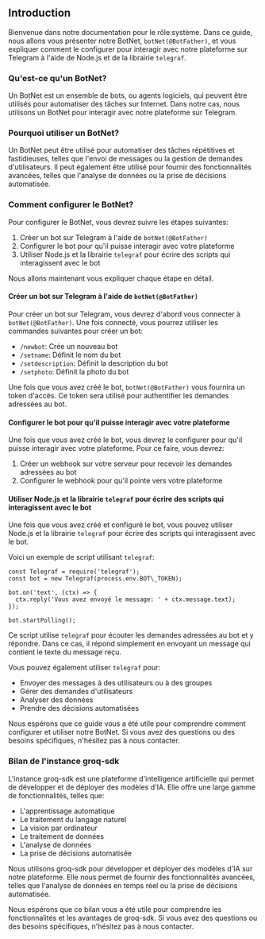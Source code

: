  ## Introduction

Bienvenue dans notre documentation pour le rôle:système. Dans ce guide, nous allons vous présenter notre BotNet, `botNet(@BotFather)`, et vous expliquer comment le configurer pour interagir avec notre plateforme sur Telegram à l'aide de Node.js et de la librairie `telegraf`.

### Qu'est-ce qu'un BotNet?

Un BotNet est un ensemble de bots, ou agents logiciels, qui peuvent être utilisés pour automatiser des tâches sur Internet. Dans notre cas, nous utilisons un BotNet pour interagir avec notre plateforme sur Telegram.

### Pourquoi utiliser un BotNet?

Un BotNet peut être utilisé pour automatiser des tâches répétitives et fastidieuses, telles que l'envoi de messages ou la gestion de demandes d'utilisateurs. Il peut également être utilisé pour fournir des fonctionnalités avancées, telles que l'analyse de données ou la prise de décisions automatisée.

### Comment configurer le BotNet?

Pour configurer le BotNet, vous devrez suivre les étapes suivantes:

1. Créer un bot sur Telegram à l'aide de `botNet(@BotFather)`
2. Configurer le bot pour qu'il puisse interagir avec votre plateforme
3. Utiliser Node.js et la librairie `telegraf` pour écrire des scripts qui interagissent avec le bot

Nous allons maintenant vous expliquer chaque étape en détail.

#### Créer un bot sur Telegram à l'aide de `botNet(@BotFather)`

Pour créer un bot sur Telegram, vous devrez d'abord vous connecter à `botNet(@BotFather)`. Une fois connecté, vous pourrez utiliser les commandes suivantes pour créer un bot:

* `/newbot`: Crée un nouveau bot
* `/setname`: Définit le nom du bot
* `/setdescription`: Définit la description du bot
* `/setphoto`: Définit la photo du bot

Une fois que vous avez créé le bot, `botNet(@BotFather)` vous fournira un token d'accès. Ce token sera utilisé pour authentifier les demandes adressées au bot.

#### Configurer le bot pour qu'il puisse interagir avec votre plateforme

Une fois que vous avez créé le bot, vous devrez le configurer pour qu'il puisse interagir avec votre plateforme. Pour ce faire, vous devrez:

1. Créer un webhook sur votre serveur pour recevoir les demandes adressées au bot
2. Configurer le webhook pour qu'il pointe vers votre plateforme

#### Utiliser Node.js et la librairie `telegraf` pour écrire des scripts qui interagissent avec le bot

Une fois que vous avez créé et configuré le bot, vous pouvez utiliser Node.js et la librairie `telegraf` pour écrire des scripts qui interagissent avec le bot.

Voici un exemple de script utilisant `telegraf`:

```
const Telegraf = require('telegraf');
const bot = new Telegraf(process.env.BOT\_TOKEN);

bot.on('text', (ctx) => {
  ctx.reply('Vous avez envoyé le message: ' + ctx.message.text);
});

bot.startPolling();
```

Ce script utilise `telegraf` pour écouter les demandes adressées au bot et y répondre. Dans ce cas, il répond simplement en envoyant un message qui contient le texte du message reçu.

Vous pouvez également utiliser `telegraf` pour:

* Envoyer des messages à des utilisateurs ou à des groupes
* Gérer des demandes d'utilisateurs
* Analyser des données
* Prendre des décisions automatisées

Nous espérons que ce guide vous a été utile pour comprendre comment configurer et utiliser notre BotNet. Si vous avez des questions ou des besoins spécifiques, n'hésitez pas à nous contacter.

### Bilan de l'instance groq-sdk

L'instance groq-sdk est une plateforme d'intelligence artificielle qui permet de développer et de déployer des modèles d'IA. Elle offre une large gamme de fonctionnalités, telles que:

* L'apprentissage automatique
* Le traitement du langage naturel
* La vision par ordinateur
* Le traitement de données
* L'analyse de données
* La prise de décisions automatisée

Nous utilisons groq-sdk pour développer et déployer des modèles d'IA sur notre plateforme. Elle nous permet de fournir des fonctionnalités avancées, telles que l'analyse de données en temps réel ou la prise de décisions automatisée.

Nous espérons que ce bilan vous a été utile pour comprendre les fonctionnalités et les avantages de groq-sdk. Si vous avez des questions ou des besoins spécifiques, n'hésitez pas à nous contacter.

  

  

  

  

  

  

  

  

  

  

  

  

  

  

  

  

  

  

  

  

  

  

  

  

  

  

  

  

  

  

  

  

  

  

  

  

  

  

  

  

  

  

  

  

  

  

  

  

  

  

  

  

  

  

  

  

  

  

  

  

  

  

  

  

  

  

  

  

  

  

  

  

  

  

  

  

  

  

  

  

  

  

  

  

  

  

  

  

  

  

  

  

  

  

  

  

  

  

  

  

  

  

  

  

  

  

  

  

  

  

  

  

  

  

  

  

  

  

  

  

  

  

  

  

  

  

  

  

  

  

  

  

  

  

  

  

  

  

  

  

  

  

  

  

  

  

  

  

  

  

  

  

  

  

  

  

  

  

  

  

  

  

  

  

  

  

  

  

  

  

  

  

  

  

  

  

  

  

  

  

  

  

  

  

  

  

  

  

  

  

  

  

  

  

  

  

  

  

  

  

  

  

  

  

  

  

  

  

  

  

  

  

  

  

  

  

  

  

  

  

  

  

  

  

  

  

  

  

  

  

  

  

  

  

  

  

  

  

  

  

  

  

  

  

  

  

  

  

  

  

  

  

  

  

  

  

  

  

  

  

  

  

  

  

  

  

  

  

  

  

  

  

  

  

  

  

  

  

  

  

  

  

  

  

  

  

  

  

  

  

  

  

  

  

  

  

  

  

  

  

  

  

  

  

  

  

  

  

  

  

  

  

  

  

  

  

  

  

  

  

  

  

  

  

  

  

  

  

  

  

  

  

  

  

  

  

  

  

  

  

  

  

  

  

  

  

  

  

  

  

  

  

  

  

  

  

  

  

  

  

  

  

  

  

  

  

  

  

  

  

  

  

  

  

  

  

  

  

  

  

  

  

  

  

  

  

  

  

  

  

  

  

  

  

  

  

  

  

  

  

  

  

  

  

  

  

  

  

  

  

  

  

  

  

  

  

  

  

  

  

  

  

  

  

  

  

  

  

  

  

  

  

  

  

  

  

  

  

  

  

  

  

  

  

  

  

  

  

  

  

  

  

  

  

  

  

  

  

  

  

  

  

  

  

  

  

  

  

  

  

  

  

  

  

  

  

  

  

  

  

  

  

  

  

  

  

  

  

  

  

  

  

  

  

  

  

  

  

  

  

  

  

  

  

  

  

  

  

  

  

  

  

  

  

  

  

  

  

  

  

  

  

  

  

  

  

  

  

  

  

  

  

  

  

  

  

  

  

  

  

  

  

  

  

  

  

  

  

  

  

  

  

  

  

  

  

  

  

  

  

  

  

  

  

  

  

  

  

  

  

  

  

  

  

  

  

  

  

  

  

  

  

  

  

  

  

  

  

  

  

  

  

  

  

  

  

  

  

  

  

  

  

  

  

  

  

  

  

  

  

  

  

  

  

  

  

  

  

  

  

  

  

  

  

  

  

  

  

  

  

  

  

  

  

  

  

  

  

  

  

  

  

  

  

  

  

  

  

  

  

  

  

  

  

  

  

  

  

  

  

  

  

  

  

  

  

  

  

  

  

  

  

  

  

  

  

  

  

  

  

  

  

  

  

  

  

  

  

  

  

  

  

  

  

  

  

  

  

  

  

  

  

  

  

  

  

  

  

  

  

  

  

  

  

  

  

  

  

  

  

  

  

  

  

  

  

  

  

  

  

  

  

  

  

  

  

  

  

  

  

  

  

  

  

  

  

  

  

  

  

  

  

  

  

  

  

  

  

  

  

  

  

  

  

  

  

  

  

  

  

  

  

  

  

  

  

  

  

  

  

  

  

  

  

  

  

  

  

  

  

  

  

  

  

  

  

  

  

  

  

  

  

  

  

  

  

  

  

  

  

  

  

  

  

  

  

  

  

  

  

  

  

  

  

  

  

  

  

  

  

  

  

  

  

  

  

  

  

  

  

  

  

  

  

  

  

  

  

  

  

  

  

  

  

  

  

  

  

  

  

  

  

  

  

  

  

  

  

  

  

  

  

  

  

  

  

  

  

  

  

  

  

  

  

  

  

  

  

  

  

  

  

  

  

  

  

  

  

  

  

  

  

  

  

  

  

  

  

  

  

  

  

  

  

  

  

  

  

  

  

  

  

  

  

  

  

  


